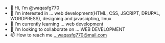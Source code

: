 - 👋 Hi, I’m @waqasfg770
- 👀 I’m interested in ... web development(HTML, CSS, JSCRIPT, DRUPAL, WORDPRESS),   designing and javascipting, linux
- 🌱 I’m currently learning ... web development
- 💞️ I’m looking to collaborate on ... WEB DEVELOPMENT
- 📫 How to reach me ...waqasfg770@mail.com

<!---
waqasfg770/waqasfg770 is a ✨ special ✨ repository because its `README.md` (this file) appears on your GitHub profile.
You can click the Preview link to take a look at your changes.
--->
